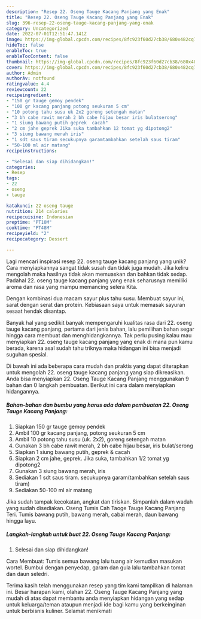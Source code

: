 ```yaml
---
description: "Resep 22. Oseng Tauge Kacang Panjang yang Enak"
title: "Resep 22. Oseng Tauge Kacang Panjang yang Enak"
slug: 396-resep-22-oseng-tauge-kacang-panjang-yang-enak
category: Uncategorized
date: 2022-07-01T12:51:47.141Z
image: https://img-global.cpcdn.com/recipes/8fc923f60d27cb38/680x482cq70/22-oseng-tauge-kacang-panjang-foto-resep-utama.jpg
hideToc: false
enableToc: true
enableTocContent: false
thumbnail: https://img-global.cpcdn.com/recipes/8fc923f60d27cb38/680x482cq70/22-oseng-tauge-kacang-panjang-foto-resep-utama.jpg
cover: https://img-global.cpcdn.com/recipes/8fc923f60d27cb38/680x482cq70/22-oseng-tauge-kacang-panjang-foto-resep-utama.jpg
author: Admin
authorAv: notfound
ratingvalue: 4.4
reviewcount: 22
recipeingredient:
- "150 gr tauge gemoy pendek"
- "100 gr kacang panjang potong seukuran 5 cm"
- "10 potong tahu susu uk 2x2 goreng setengah matan"
- "3 bh cabe rawit merah 2 bh cabe hijau besar iris bulatserong"
- "1 siung bawang putih geprek  cacah"
- "2 cm jahe geprek Jika suka tambahkan 12 tomat yg dipotong2"
- "3 siung bawang merah iris"
- "1 sdt saus tiram secukupnya garamtambahkan setelah saus tiram"
- "50-100 ml air matang"
recipeinstructions:

- "Selesai dan siap dihidangkan!"
categories:
- Resep
tags:
- 22
- oseng
- tauge

katakunci: 22 oseng tauge 
nutrition: 214 calories
recipecuisine: Indonesian
preptime: "PT10M"
cooktime: "PT48M"
recipeyield: "2"
recipecategory: Dessert

---
```





Lagi mencari inspirasi resep 22. oseng tauge kacang panjang yang unik? Cara menyiapkannya sangat tidak susah dan tidak juga mudah. Jika keliru mengolah maka hasilnya tidak akan memuaskan dan bahkan tidak sedap. Padahal 22. oseng tauge kacang panjang yang enak seharusnya memiliki aroma dan rasa yang mampu memancing selera Kita.





Dengan kombinasi dua macam sayur plus tahu susu. Membuat sayur ini, sarat dengan serat dan protein. Kebiasaan saya untuk memasak sayuran sesaat hendak disantap.

Banyak hal yang sedikit banyak mempengaruhi kualitas rasa dari 22. oseng tauge kacang panjang, pertama dari jenis bahan, lalu pemilihan bahan segar hingga cara membuat dan menghidangkannya. Tak perlu pusing kalau mau menyiapkan 22. oseng tauge kacang panjang yang enak di mana pun kamu berada, karena asal sudah tahu triknya maka hidangan ini bisa menjadi suguhan spesial.






Di bawah ini ada beberapa cara mudah dan praktis yang dapat diterapkan untuk mengolah 22. oseng tauge kacang panjang yang siap dikreasikan. Anda bisa menyiapkan 22. Oseng Tauge Kacang Panjang menggunakan 9 bahan dan 0 langkah pembuatan. Berikut ini cara dalam menyiapkan hidangannya.

<!--inarticleads1-->

##### Bahan-bahan dan bumbu yang harus ada dalam pembuatan 22. Oseng Tauge Kacang Panjang:

1. Siapkan 150 gr tauge gemoy pendek
1. Ambil 100 gr kacang panjang, potong seukuran 5 cm
1. Ambil 10 potong tahu susu (uk. 2x2), goreng setengah matan
1. Gunakan 3 bh cabe rawit merah, 2 bh cabe hijau besar, iris bulat/serong
1. Siapkan 1 siung bawang putih, geprek &amp; cacah
1. Siapkan 2 cm jahe, geprek. Jika suka, tambahkan 1/2 tomat yg dipotong2
1. Gunakan 3 siung bawang merah, iris
1. Sediakan 1 sdt saus tiram. secukupnya garam(tambahkan setelah saus tiram)
1. Sediakan 50-100 ml air matang


Jika sudah tampak kecokatan, angkat dan tiriskan. Simpanlah dalam wadah yang sudah disediakan. Oseng Tumis Cah Taoge Tauge Kacang Panjang Teri. Tumis bawang putih, bawang merah, cabai merah, daun bawang hingga layu. 

<!--inarticleads2-->

##### Langkah-langkah untuk buat 22. Oseng Tauge Kacang Panjang:


1. Selesai dan siap dihidangkan!

Cara Membuat: Tumis semua bawang lalu tuang air kemudian masukan wortel. Bumbui dengan penyedap, garam dan gula lalu tambahkan tomat dan daun seledri. 

Terima kasih telah menggunakan resep yang tim kami tampilkan di halaman ini. Besar harapan kami, olahan 22. Oseng Tauge Kacang Panjang yang mudah di atas dapat membantu anda menyiapkan hidangan yang sedap untuk keluarga/teman ataupun menjadi ide bagi kamu yang berkeinginan untuk berbisnis kuliner. Selamat menikmati
